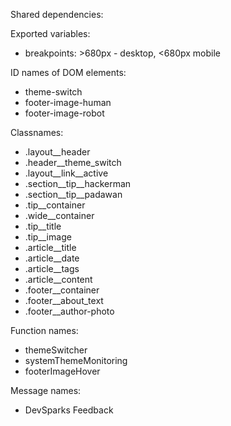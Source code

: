 Shared dependencies:

Exported variables:
- breakpoints: >680px - desktop, <680px mobile

ID names of DOM elements:
- theme-switch
- footer-image-human
- footer-image-robot

Classnames:
- .layout__header
- .header__theme_switch
- .layout__link__active
- .section__tip__hackerman
- .section__tip__padawan
- .tip__container
- .wide__container
- .tip__title
- .tip__image
- .article__title
- .article__date
- .article__tags
- .article__content
- .footer__container
- .footer__about_text
- .footer__author-photo

Function names:
- themeSwitcher
- systemThemeMonitoring
- footerImageHover

Message names:
- DevSparks Feedback